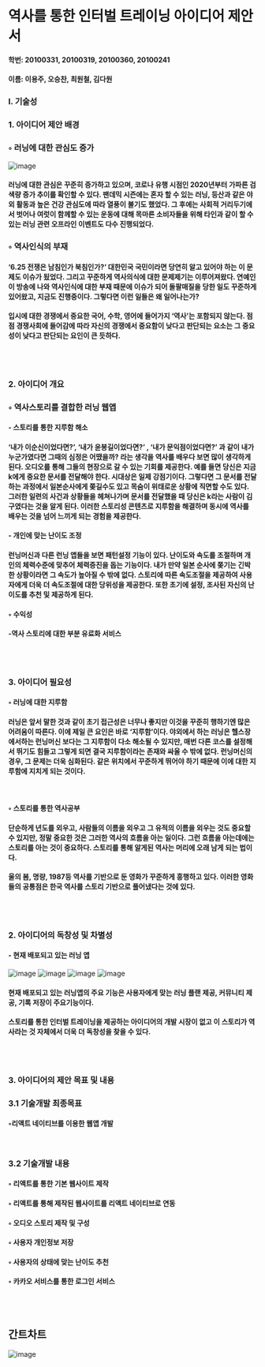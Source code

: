 # 역사를 통한 인터벌 트레이닝 아이디어 제안서  

#### 학번: 20100331, 20100319, 20100360, 20100241
#### 이름: 이용주, 오승찬, 최원철, 김다원


### Ⅰ. 기술성 


  ### 1. 아이디어 제안 배경

  ### ◦ 러닝에 대한 관심도 증가


![image](https://github.com/user-attachments/assets/276b7d2a-9119-4f2e-879b-23caedec5d76)  

  #### 러닝에 대한 관심은 꾸준히 증가하고 있으며, 코로나 유행 시점인 2020년부터 가파른 검색량 증가 추이를 확인할 수 있다. 팬데믹 시즌에는 혼자 할 수 있는 러닝, 등산과 같은 야외 활동과 높은 건강 관심도에 따라 열풍이 불기도 했었다. 그 후에는 사회적 거리두기에서 벗어나 여럿이 함께할 수 있는 운동에 대해 목마른 소비자들을 위해 타인과 같이 할 수 있는 러닝 관련 오프라인 이벤트도 다수 진행되었다. 


  ### ◦ 역사인식의 부재

  #### ‘6.25 전쟁은 남침인가 북침인가?’ 대한민국 국민이라면 당연히 알고 있어야 하는 이 문제도 이슈가 됬었다. 그리고 꾸준하게 역사의식에 대한 문제제기는 이루어져왔다. 연예인이 방송에 나와 역사인식에 대한 부재 때문에 이슈가 되어 돌팔매질을 당한 일도 꾸준하게 있어왔고, 지금도 진행중이다. 그렇다면 이런 일들은 왜 일어나는가?

  #### 입시에 대한 경쟁에서 중요한 국어, 수학, 영어에 들어가지 ‘역사’는 포함되지 않는다. 점점 경쟁사회에 들어감에 따라 자신의 경쟁에서 중요함이 낮다고 판단되는 요소는 그 중요성이 낮다고 판단되는 요인이 큰 듯하다.
<br>
<br>

  ### 2. 아이디어 개요

  ### ◦ 역사스토리를 결합한 러닝 웹앱 

  #### - 스토리를 통한 지루함 해소 
  #### ‘내가 이순신이었다면?’, ‘내가 윤봉길이었다면?’ , ‘내가 문익점이었다면?’ 과 같이        내가 누군가였다면 그때의 심정은 어땠을까? 라는 생각을 역사를 배우다 보면 많이 생각하게 된다. 오디오를 통해 그들의 현장으로 갈 수 있는 기회를 제공한다. 예를 들면 당신은 지금 k에게 중요한 문서를 전달해야 한다. 시대상은 일제 강점기이다. 그렇다면 그 문서를 전달하는 과정에서 일본순사에게 쫒길수도 있고 목숨이 위태로운 상황에 직면할 수도 있다. 그러한 일련의 사건과 상황들을 헤쳐나가며 문서를 전달했을 때 당신은 k라는 사람이 김구였다는 것을 알게 된다. 이러한        스토리성 콘텐츠로 지루함을 해결하며 동시에 역사를 배우는 것을 넘어 느끼게 되는 경험을 제공한다.

  ####  - 개인에 맞는 난이도 조정
  #### 런닝머신과 다른 런닝 앱들을 보면 패턴설정 기능이 있다. 난이도와 속도를 조절하며 개인의 체력수준에 맞추어 체력증진을 돕는 기능이다. 내가 만약 일본 순사에 쫒기는 긴박한 상황이라면 그 속도가 높아질 수 밖에 없다. 스토리에 따른 속도조절을 제공하여 사용자에게 더욱 더 속도조절에 대한 당위성을 제공한다. 또한 초기에 설정, 조사된 자신의 난이도를 추천 및 제공하게 된다.

  #### ◦ 수익성
  ####  -역사 스토리에 대한 부분 유료화 서비스
<br>
<br>

  ### 3. 아이디어 필요성

  #### ◦ 러닝에 대한 지루함
  #### 러닝은 앞서 말한 것과 같이 초기 접근성은 너무나 좋지만 이것을 꾸준히 행하기엔 많은 어려움이 따른다. 이에 제일 큰 요인은 바로 ‘지루함’이다. 야외에서 하는 러닝은 헬스장에서하는 런닝머신 보다는 그 지루함이 다소 해소될 수 있지만, 매번 다른 코스를 설정해서 뛰기도 힘들고 그렇게 되면 결국 지루함이라는 존재와 싸울 수 밖에 없다.  런닝머신의 경우, 그 문제는 더욱 심화된다. 같은 위치에서 꾸준하게 뛰어야 하기 때문에 이에 대한 지루함에 지치게 되는 것이다. 

<br>

  #### ◦ 스토리를 통한 역사공부
  #### 단순하게 년도를 외우고, 사람들의 이름을 외우고 그 유적의 이름을 외우는 것도 중요할 수 있지만, 정말 중요한 것은 그러한 역사의 흐름을 아는 일이다. 그런 흐름을 아는데에는 스토리를 아는 것이 중요하다. 스토리를 통해 알게된 역사는 머리에 오래 남게 되는 법이다. 
  #### 울의 봄, 명량, 1987등 역사를 기반으로 둔 영화가 꾸준하게 흥행하고 있다. 이러한 영화들의 공통점은 한국 역사를 스토리 기반으로 풀어냈다는 것에 있다.

<br><br>

  ### 2. 아이디어의 독창성 및 차별성

  #### - 현재 배포되고 있는 러닝 앱

  ![image](https://github.com/user-attachments/assets/0f5e118c-51a1-4d71-98fa-2c4dfd73b3fd)
  ![image](https://github.com/user-attachments/assets/4a55d83f-2f7e-41aa-8875-6b325782d48f)
  ![image](https://github.com/user-attachments/assets/5ececa8d-cf81-4b8e-aaff-8c1d206f22c8)
  ![image](https://github.com/user-attachments/assets/62aebf95-0dbd-49dd-8e20-57d49b714ec4)

  #### 현재 배포되고 있는 러닝앱의 주요 기능은 사용자에게 맞는 러닝 플랜 제공, 커뮤니티 제공, 기록 저장이 주요기능이다. 

  #### 스토리를 통한 인터벌 트레이닝을 제공하는 아이디어의 개발 시장이 없고 이 스토리가 역사라는 것 자체에서 더욱 더 독창성을 찾을 수 있다. 

<br><br>

  ### 3. 아이디어의 제안 목표 및 내용

  ### 3.1 기술개발 최종목표
   #### ◦리액트 네이티브를 이용한 웹앱 개발
<br>

   ### 3.2 기술개발 내용
  #### ◦ 리액트를 통한 기본 웹사이트 제작
  #### ◦ 리액트를 통해 제작된 웹사이트를 리액트 네이티브로 연동
  #### ◦ 오디오 스토리 제작 및 구성
  #### ◦ 사용자 개인정보 저장 
  #### ◦ 사용자의 상태에 맞는 난이도 추천
  #### ◦ 카카오 서비스를 통한 로그인 서비스

<br><br>

## 간트차트 
![image](https://github.com/user-attachments/assets/2b7577f7-1bd2-49d0-9fe0-e2cf83df523e)







  



